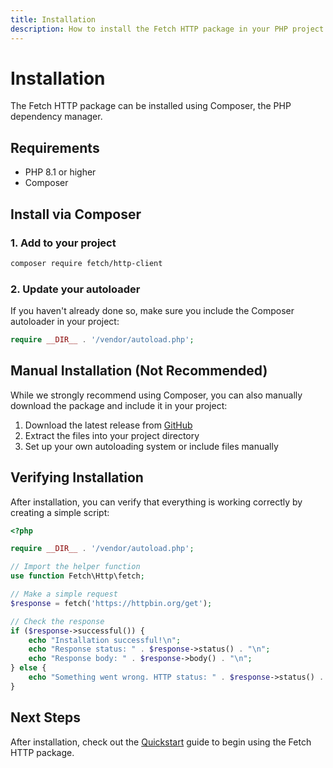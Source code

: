 ```yaml
---
title: Installation
description: How to install the Fetch HTTP package in your PHP project
---
```


# Installation

The Fetch HTTP package can be installed using Composer, the PHP dependency manager.

## Requirements

- PHP 8.1 or higher
- Composer

## Install via Composer

### 1. Add to your project

```bash
composer require fetch/http-client
```

### 2. Update your autoloader

If you haven't already done so, make sure you include the Composer autoloader in your project:

```php
require __DIR__ . '/vendor/autoload.php';
```

## Manual Installation (Not Recommended)

While we strongly recommend using Composer, you can also manually download the package and include it in your project:

1. Download the latest release from [GitHub](https://github.com/Thavarshan/fetch-php/releases)
2. Extract the files into your project directory
3. Set up your own autoloading system or include files manually

## Verifying Installation

After installation, you can verify that everything is working correctly by creating a simple script:

```php
<?php

require __DIR__ . '/vendor/autoload.php';

// Import the helper function
use function Fetch\Http\fetch;

// Make a simple request
$response = fetch('https://httpbin.org/get');

// Check the response
if ($response->successful()) {
    echo "Installation successful!\n";
    echo "Response status: " . $response->status() . "\n";
    echo "Response body: " . $response->body() . "\n";
} else {
    echo "Something went wrong. HTTP status: " . $response->status() . "\n";
}
```

## Next Steps

After installation, check out the [Quickstart](/guide/quickstart) guide to begin using the Fetch HTTP package.
